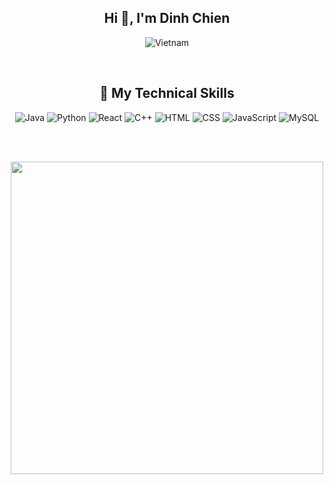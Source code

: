 <h2 align="center">Hi 👋, I'm Dinh Chien</h2>

<p align="center">
  <img src="https://img.icons8.com/color/48/000000/vietnam-circular.png" alt="Vietnam"/>
</p>
<br />

<h2 align="center">🚀 My Technical Skills</h2>
<div align="center">
  <!-- Java -->
  <img src="https://img.icons8.com/color/48/000000/java-coffee-cup-logo.png" alt="Java"/>
  <!-- Python -->
  <img src="https://img.icons8.com/color/48/000000/python.png" alt="Python"/>
  <!-- React -->
  <img src="https://img.icons8.com/color/48/000000/react-native.png" alt="React"/>
  <!-- C++ -->
  <img src="https://img.icons8.com/color/48/000000/c-plus-plus-logo.png" alt="C++"/>
  <!-- HTML -->
  <img src="https://img.icons8.com/color/48/000000/html-5.png" alt="HTML"/>
  <!-- CSS -->
  <img src="https://img.icons8.com/color/48/000000/css3.png" alt="CSS"/>
  <!-- JavaScript -->
  <img src="https://img.icons8.com/color/48/000000/javascript.png" alt="JavaScript"/>
  <!-- MySQL -->
  <img src="https://img.icons8.com/fluency/48/000000/mysql-logo.png" alt="MySQL"/>
</div>

<br /><br />
<div align="center">
  <img src="https://user-images.githubusercontent.com/74038190/212749695-a6817c5a-a794-462b-afca-1b5ce7dd5e63.gif" width="500">
</div>
